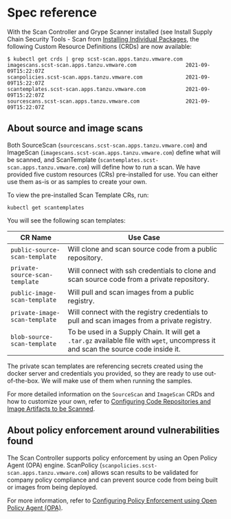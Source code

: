 # Spec reference

With the Scan Controller and Grype Scanner installed (see Install Supply Chain Security Tools - Scan
from [Installing Individual Packages](../install-components.html#install-scst-scan),
the following Custom Resource Definitions (CRDs) are now available:

```
$ kubectl get crds | grep scst-scan.apps.tanzu.vmware.com
imagescans.scst-scan.apps.tanzu.vmware.com                2021-09-09T15:22:07Z
scanpolicies.scst-scan.apps.tanzu.vmware.com              2021-09-09T15:22:07Z
scantemplates.scst-scan.apps.tanzu.vmware.com             2021-09-09T15:22:07Z
sourcescans.scst-scan.apps.tanzu.vmware.com               2021-09-09T15:22:07Z
```

## About source and image scans

Both SourceScan (`sourcescans.scst-scan.apps.tanzu.vmware.com`) and ImageScan (`imagescans.scst-scan.apps.tanzu.vmware.com`) define what will be scanned, and ScanTemplate (`scantemplates.scst-scan.apps.tanzu.vmware.com`) will define how to run a scan. We have provided five custom resources (CRs) pre-installed for use. You can either use them as-is or as samples to create your own.

To view the pre-installed Scan Template CRs, run:

```
kubectl get scantemplates
```

You will see the following scan templates:

| CR Name | Use Case|
|---|---|
|`public-source-scan-template`|Will clone and scan source code from a public repository.|
|`private-source-scan-template`|Will connect with ssh credentials to clone and scan source code from a private repository.|
|`public-image-scan-template`|Will pull and scan images from a public registry.|
|`private-image-scan-template`|Will connect with the registry credentials to pull and scan images from a private registry.|
|`blob-source-scan-template`|To be used in a Supply Chain. It will get a `.tar.gz` available file with `wget`, uncompress it and scan the source code inside it.|

The private scan templates are referencing secrets created using the docker server and credentials you provided, so they are ready to use out-of-the-box. We will make use of them when running the samples.

For more detailed information on the `SourceScan` and `ImageScan` CRDs and how to customize your own, refer to [Configuring Code Repositories and Image Artifacts to be Scanned](scan-crs.md).

## About policy enforcement around vulnerabilities found
The Scan Controller supports policy enforcement by using an Open Policy Agent (OPA) engine. ScanPolicy (`scanpolicies.scst-scan.apps.tanzu.vmware.com`) allows scan results to be validated for company policy compliance and can prevent source code from being built or images from being deployed.

For more information, refer to [Configuring Policy Enforcement using Open Policy Agent (OPA)](policies.md).
